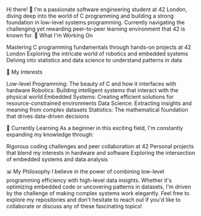 Hi there! 👋
I'm a passionate software engineering student at 42 London, diving deep into the world of C programming and building a strong foundation in low-level systems programming. Currently navigating the challenging yet rewarding peer-to-peer learning environment that 42 is known for.
🔧 What I'm Working On

Mastering C programming fundamentals through hands-on projects at 42 London
Exploring the intricate world of robotics and embedded systems
Delving into statistics and data science to understand patterns in data

🎯 My Interests

Low-level Programming: The beauty of C and how it interfaces with hardware
Robotics: Building intelligent systems that interact with the physical world
Embedded Systems: Creating efficient solutions for resource-constrained environments
Data Science: Extracting insights and meaning from complex datasets
Statistics: The mathematical foundation that drives data-driven decisions

🌱 Currently Learning
As a beginner in this exciting field, I'm constantly expanding my knowledge through:

Rigorous coding challenges and peer collaboration at 42
Personal projects that blend my interests in hardware and software
Exploring the intersection of embedded systems and data analysis

📊 My Philosophy
I believe in the power of combining low-level programming efficiency with high-level data insights. Whether it's optimizing embedded code or uncovering patterns in datasets, I'm driven by the challenge of making complex systems work elegantly.
Feel free to explore my repositories and don't hesitate to reach out if you'd like to collaborate or discuss any of these fascinating topics!

